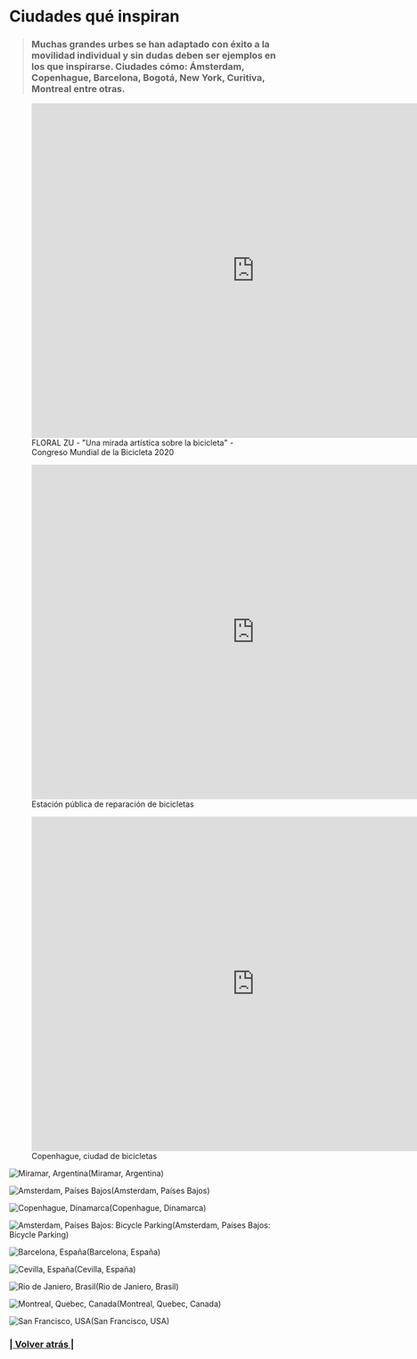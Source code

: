# Ciudades qué inspiran

> ### Muchas grandes urbes se han adaptado con éxito a la movilidad individual y sin dudas deben ser ejemplos en los que inspirarse. Ciudades cómo: Ámsterdam, Copenhague, Barcelona, Bogotá, New York, Curitiva, Montreal entre otras.

<!-- FLORAL ZU - "Una mirada artística sobre la bicicleta" - Congreso Mundial de la Bicicleta 2020 -->
<figure class="video_container">
  <iframe src="https://www.youtube.com/embed/oSSrOkgpOjY" frameborder="0" allowfullscreen="true" width="800" height="600"> </iframe>
  <figcaption>FLORAL ZU - "Una mirada artística sobre la bicicleta" - Congreso Mundial de la Bicicleta 2020</figcaption>
</figure>

<!-- Estación pública de reparación de bicicletas -->
<figure class="video_container">
  <iframe src="https://www.youtube.com/embed/Of-pggbr-DI" frameborder="0" allowfullscreen="true" width="800" height="600"> </iframe>
  <figcaption>Estación pública de reparación de bicicletas</figcaption>
</figure>

<!-- Video: Copenhague, ciudad de bicicletas -->
<figure class="video_container">
  <iframe src="https://www.youtube.com/embed/HUbrLNHLfEU" frameborder="0" allowfullscreen="true" width="800" height="600"> </iframe>
  <figcaption>Copenhague, ciudad de bicicletas</figcaption>
</figure>

![Miramar, Argentina](cuidades_que_inspiran.8.jpg)(Miramar, Argentina)

![Amsterdam, Países Bajos](cuidades_que_inspiran.1.jpg)(Amsterdam, Países Bajos)

![Copenhague, Dinamarca](cuidades_que_inspiran.2.jpg)(Copenhague, Dinamarca)

![Amsterdam, Países Bajos: Bicycle Parking](cuidades_que_inspiran.3.jpg)(Amsterdam, Países Bajos: Bicycle Parking)

![Barcelona, España](cuidades_que_inspiran.4.jpg)(Barcelona, España)

![Cevilla, España](cuidades_que_inspiran.5.jpg)(Cevilla, España)

![Rio de Janiero, Brasil](cuidades_que_inspiran.6.jpg)(Rio de Janiero, Brasil)

![Montreal, Quebec, Canada](cuidades_que_inspiran.7.jpg)(Montreal, Quebec, Canada)

![San Francisco, USA](cuidades_que_inspiran.9.jpg)(San Francisco, USA)

### [| Volver atrás |](https://galiprandi.github.io/ciudades-sostenibles/)
